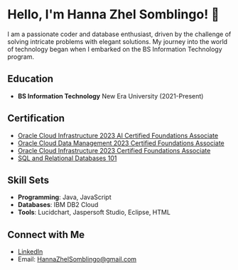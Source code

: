 # Hello, I'm Hanna Zhel Somblingo! 👋

I am a passionate coder and database enthusiast, driven by the challenge of solving intricate problems with elegant solutions. My journey into the world of technology began when I embarked on the BS Information Technology program.

## Education
- **BS Information Technology**
  New Era University (2021-Present)

## Certification
- [Oracle Cloud Infrastructure 2023 AI Certified Foundations Associate](https://www.oracle.com/corporate/blog/oci-foundations-associate-certification-exam-030423.html)
- [Oracle Cloud Data Management 2023 Certified Foundations Associate](https://www.oracle.com/corporate/blog/oci-foundations-associate-certification-exam-030423.html)
- [Oracle Cloud Infrastructure 2023 Certified Foundations Associate](https://www.oracle.com/corporate/blog/oci-foundations-associate-certification-exam-030423.html)
- [SQL and Relational Databases 101](https://courses.cognitiveclass.ai/certificates/9361f72f864440e09d9ff18ce4e28793#) <!-- Add link if available -->

## Skill Sets
- **Programming**: Java, JavaScript
- **Databases**: IBM DB2 Cloud
- **Tools**: Lucidchart, Jaspersoft Studio, Eclipse, HTML

## Connect with Me
- [LinkedIn](https://www.linkedin.com/in/Maria-Hanna-Zhel-Somblingo-72381ujy3u)
- Email: HannaZhelSomblingo@gmail.com
